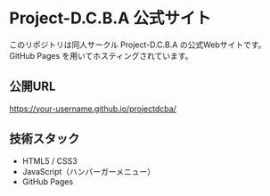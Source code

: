 # Project-D.C.B.A 公式サイト

このリポジトリは同人サークル Project-D.C.B.A の公式Webサイトです。  
GitHub Pages を用いてホスティングされています。

## 公開URL
https://your-username.github.io/projectdcba/

## 技術スタック
- HTML5 / CSS3
- JavaScript（ハンバーガーメニュー）
- GitHub Pages